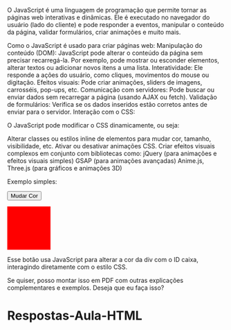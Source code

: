 O JavaScript é uma linguagem de programação que permite tornar as páginas web interativas e dinâmicas. Ele é executado no navegador do usuário (lado do cliente) e pode responder a eventos, manipular o conteúdo da página, validar formulários, criar animações e muito mais.

Como o JavaScript é usado para criar páginas web: Manipulação do conteúdo (DOM): JavaScript pode alterar o conteúdo da página sem precisar recarregá-la. Por exemplo, pode mostrar ou esconder elementos, alterar textos ou adicionar novos itens a uma lista. Interatividade: Ele responde a ações do usuário, como cliques, movimentos do mouse ou digitação. Efeitos visuais: Pode criar animações, sliders de imagens, carrosséis, pop-ups, etc. Comunicação com servidores: Pode buscar ou enviar dados sem recarregar a página (usando AJAX ou fetch). Validação de formulários: Verifica se os dados inseridos estão corretos antes de enviar para o servidor. Interação com o CSS: 

O JavaScript pode modificar o CSS dinamicamente, ou seja:

Alterar classes ou estilos inline de elementos para mudar cor, tamanho, visibilidade, etc. Ativar ou desativar animações CSS. Criar efeitos visuais complexos em conjunto com bibliotecas como: jQuery (para animações e efeitos visuais simples) GSAP (para animações avançadas) Anime.js, Three.js (para gráficos e animações 3D) 

Exemplo simples:

<button onclick="document.getElementById('caixa').style.backgroundColor = 'blue'"> Mudar Cor </button> <div id="caixa" style="width:100px; height:100px; background:red;"></div> 

Esse botão usa JavaScript para alterar a cor da div com o ID caixa, interagindo diretamente com o estilo CSS.

Se quiser, posso montar isso em PDF com outras explicações complementares e exemplos. Deseja que eu faça isso?

# Respostas-Aula-HTML
